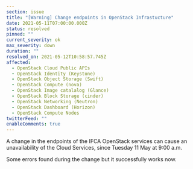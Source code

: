 ```yaml
---
section: issue
title: "[Warning] Change endpoints in OpenStack Infrastucture"
date: 2021-05-11T07:00:00.000Z
status: resolved
pinned: ""
current_severity: ok
max_severity: down
duration: ""
resolved_on: 2021-05-12T10:58:57.745Z
affected:
  - OpenStack Cloud Public APIs
  - OpenStack Identity (Keystone)
  - OpenStack Object Storage (Swift)
  - OpenStack Compute (nova)
  - OpenStack Image catalalog (Glance)
  - OpenStack Block Storage (cinder)
  - OpenStack Networking (Neutron)
  - OpenStack Dashboard (Horizon)
  - OpenStack Compute Nodes
twitterFeed: ""
enableComments: true
---
```

A change in the endpoints of the IFCA OpenStack services can cause an unavailability of the Cloud Services, since Tuesday 11 May at 9:00 a.m.

Some errors found during the change but it successfully works now.